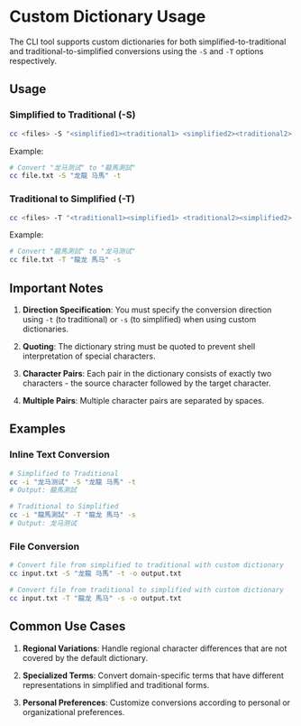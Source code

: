 # Custom Dictionary Usage

The CLI tool supports custom dictionaries for both simplified-to-traditional and traditional-to-simplified conversions using the `-S` and `-T` options respectively.

## Usage

### Simplified to Traditional (-S)
```bash
cc <files> -S "<simplified1><traditional1> <simplified2><traditional2> ..." -t
```

Example:
```bash
# Convert "龙马测试" to "龍馬測試"
cc file.txt -S "龙龍 马馬" -t
```

### Traditional to Simplified (-T)
```bash
cc <files> -T "<traditional1><simplified1> <traditional2><simplified2> ..." -s
```

Example:
```bash
# Convert "龍馬測試" to "龙马测试"
cc file.txt -T "龍龙 馬马" -s
```

## Important Notes

1. **Direction Specification**: You must specify the conversion direction using `-t` (to traditional) or `-s` (to simplified) when using custom dictionaries.

2. **Quoting**: The dictionary string must be quoted to prevent shell interpretation of special characters.

3. **Character Pairs**: Each pair in the dictionary consists of exactly two characters - the source character followed by the target character.

4. **Multiple Pairs**: Multiple character pairs are separated by spaces.

## Examples

### Inline Text Conversion

```bash
# Simplified to Traditional
cc -i "龙马测试" -S "龙龍 马馬" -t
# Output: 龍馬測試

# Traditional to Simplified
cc -i "龍馬測試" -T "龍龙 馬马" -s
# Output: 龙马测试
```

### File Conversion

```bash
# Convert file from simplified to traditional with custom dictionary
cc input.txt -S "龙龍 马馬" -t -o output.txt

# Convert file from traditional to simplified with custom dictionary
cc input.txt -T "龍龙 馬马" -s -o output.txt
```

## Common Use Cases

1. **Regional Variations**: Handle regional character differences that are not covered by the default dictionary.

2. **Specialized Terms**: Convert domain-specific terms that have different representations in simplified and traditional forms.

3. **Personal Preferences**: Customize conversions according to personal or organizational preferences.